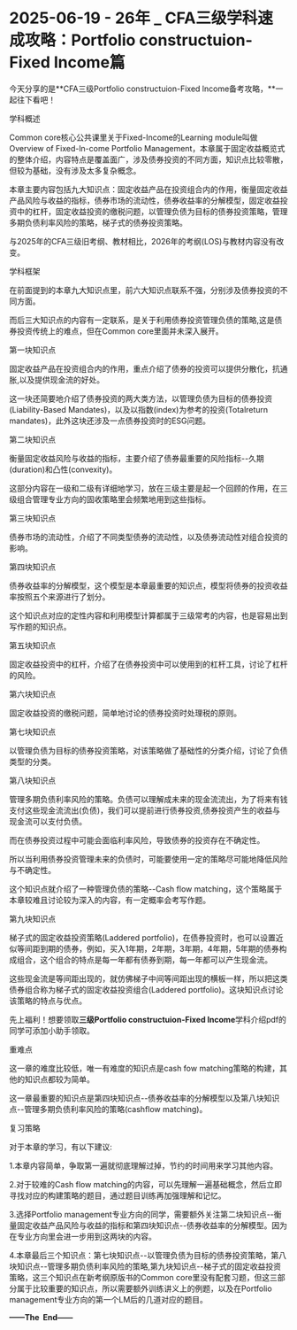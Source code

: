 # 2025-06-19 - 26年 _ CFA三级学科速成攻略：Portfolio constructuion-Fixed lncome篇

今天分享的是**CFA三级Portfolio constructuion-Fixed lncome备考攻略，**一起往下看吧！

学科概述

Common core核心公共课里关于Fixed-Income的Learning module叫做Overview of Fixed-ln-come Portfolio Management，本章属于固定收益概览式的整体介绍，内容特点是覆盖面广，涉及债券投资的不同方面，知识点比较零散，但较为基础，没有涉及太多复杂概念。

本章主要内容包括九大知识点：固定收益产品在投资组合内的作用，衡量固定收益产品风险与收益的指标，债券市场的流动性，债券收益率的分解模型，固定收益投资中的杠杆，固定收益投资的缴税问题，以管理负债为目标的债券投资策略，管理多期负债利率风险的策略，梯子式的债券投资策略。

与2025年的CFA三级旧考纲、教材相比，2026年的考纲(LOS)与教材内容没有改变。

学科框架

在前面提到的本章九大知识点里，前六大知识点联系不强，分别涉及债券投资的不同方面。

而后三大知识点的内容有一定联系，是关于利用债券投资管理负债的策略,这是债券投资传统上的难点，但在Common core里面并未深入展开。

第一块知识点

固定收益产品在投资组合内的作用，重点介绍了债券的投资可以提供分散化，抗通胀,以及提供现金流的好处。

这一块还简要地介绍了债券投资的两大类方法，以管理负债为目标的债券投资(Liability-Based Mandates)，以及以指数(index)为参考的投资(Totalreturn mandates)，此外这块还涉及一点债券投资时的ESG问题。

第二块知识点

衡量固定收益风险与收益的指标，主要介绍了债券最重要的风险指标--久期(duration)和凸性(convexity)。

这部分内容在一级和二级有详细地学习，放在三级主要是起一个回顾的作用，在三级组合管理专业方向的固收策略里会频繁地用到这些指标。

第三块知识点

债券市场的流动性，介绍了不同类型债券的流动性，以及债券流动性对组合投资的影响。

第四块知识点

债券收益率的分解模型，这个模型是本章最重要的知识点，模型将债券的投资收益率按照五个来源进行了划分。

这个知识点对应的定性内容和利用模型计算都属于三级常考的内容，也是容易出到写作题的知识点。

第五块知识点

固定收益投资中的杠杆，介绍了在债券投资中可以使用到的杠杆工具，讨论了杠杆的风险。

第六块知识点

固定收益投资的缴税问题，简单地讨论的债券投资时处理税的原则。

第七块知识点

以管理负债为目标的债券投资策略，对该策略做了基础性的分类介绍，讨论了负债类型的分类。

第八块知识点

管理多期负债利率风险的策略。负债可以理解成未来的现金流流出，为了将来有钱支付这些现金流流出(负债)，我们可以提前进行债券投资,债券投资产生的收益与现金流可以支付负债。

而在债券投资过程中可能会面临利率风险，导致债券的投资存在不确定性。

所以当利用债券投资管理未来的负债时，可能要使用一定的策略尽可能地降低风险与不确定性。

这个知识点就介绍了一种管理负债的策略--Cash flow matching，这个策略属于本章较难且讨论较为深入的内容，有一定概率会考写作题。

第九块知识点

梯子式的固定收益投资策略(Laddered portfolio)，在债券投资时，也可以设置近似等间距到期的债券，例如，买入1年期，2年期，3年期，4年期，5年期的债券构成组合，这个组合的特点是每一年都有债券到期，每一年都可以产生现金流。

这些现金流是等间距出现的，就仿佛梯子中间等间距出现的横板一样，所以把这类债券组合称为梯子式的固定收益投资组合(Laddered portfolio)。这块知识点讨论该策略的特点与优点。

先上福利！想要领取**三级Portfolio constructuion-Fixed lncome**学科介绍pdf的同学可添加小助手领取。


重难点

这一章的难度比较低，唯一有难度的知识点是cash fow matching策略的构建，其他的知识点都较为简单。

这一章最重要的知识点是第四块知识点--债券收益率的分解模型以及第八块知识点--管理多期负债利率风险的策略(cashflow matching)。

复习策略

对于本章的学习，有以下建议:

1.本章内容简单，争取第一遍就彻底理解过掉，节约的时间用来学习其他内容。

2.对于较难的Cash flow matching的内容，可以先理解一遍基础概念，然后立即寻找对应的构建策略的题目，通过题目训练再加强理解和记忆。

3.选择Portfolio management专业方向的同学，需要额外关注第二块知识点--衡量固定收益产品风险与收益的指标和第四块知识点--债券收益率的分解模型。因为在专业方向里会进一步用到这两块的内容。

4.本章最后三个知识点：第七块知识点--以管理负债为目标的债券投资策略，第八块知识点--管理多期负债利率风险的策略,第九块知识点--梯子式的固定收益投资策略，这三个知识点在新考纲原版书的Common core里没有配套习题，但这三部分属于比较重要的知识点，所以需要额外训练讲义上的例题，以及在Portfolio management专业方向的第一个LM后的几道对应的题目。

**——The  End——**
